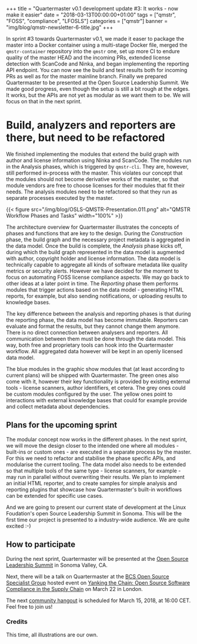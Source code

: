 +++
title = "Quartermaster v0.1 development update #3: It works - now make it easier"
date = "2018-03-13T00:00:00+01:00"
tags = ["qmstr", "FOSS", "compliance", "LFOSLS"]
categories = ["qmstr"]
banner = "img/blog/qmstr-newsletter-6-title.jpg"
+++

In sprint #3 towards Quartermaster v0.1, we made it easer to package
the master into a Docker container using a multi-stage Docker file,
merged the `qmstr-container` repository into the `qmstr` one, set up
more CI to endure quality of the master HEAD and the incoming PRs,
extended license detection with ScanCode and Ninka, and began
implementing the reporting API endpoint. You can now see the build and
test results both for incoming PRs as well as for the master mainline
branch. Finally we prepared Quartermaster to be presented at the Open
Source Leadership Summit. We made good progress, even though the setup
is still a bit rough at the edges. It works, but the APIs are not yet
as modular as we want them to be. We will focus on that in the next
sprint.
<!--more-->

# Build, analyzers and reporters are there, but need to be refactored

We finished implementing the modules that extend the build graph with
author and license information using Ninka and ScanCode. The modules
run in the Analysis phases, which is triggered by `qmstr-cli`. They
are, however, still performed in-process with the master. This
violates our concept that the modules should not become derivative
works of the master, so that module vendors are free to choose
licenses for their modules that fit their needs. The analysis modules
need to be refactored so that they run as separate processes executed
by the master.

{{< figure src="/img/blog/OSLS-QMSTR-Presentation.011.png" alt="QMSTR Workflow Phases and Tasks" width="100%" >}}

The architecture overview for Quartermaster illustrates the concepts
of phases and functions that are key to the design. During the
_Construction_ phase, the build graph and the necessary project
metadata is aggregated in the data model. Once the build is complete,
the _Analysis_ phase kicks off, during which the build graph
represented in the data model is augmented with author, copyright
holder and license information. The data model is technically capable
to aggregate all kinds of software metadata like quality metrics or
security alerts. However we have decided for the moment to focus on
automating FOSS license compliance aspects. We may go back to other
ideas at a later point in time. The _Reporting_ phase them performs
modules that trigger actions based on the data model - generating HTML
reports, for example, but also sending notifications, or uploading
results to knowledge bases.

The key difference between the analysis and reporting phases is that
during the reporting phase, the data model has become
immutable. Reporters can evaluate and format the results, but they
cannot change them anymore. There is no direct connection between
analysers and reporters. All communication between them must be done
through the data model. This way, both free and proprietary tools can
hook into the Quartermaster workflow. All aggregated data however will
be kept in an openly licensed data model.

The blue modules in the graphic show modules that (at least according
to current plans) will be shipped with Quartermaster. The green ones
also come with it, however their key functionality is provided by
existing external tools - license scanners, author identifiers, et
cetera. The grey ones could be custom modules configured by the
user. The yellow ones point to interactions with external knowledge
bases that could for example provide and collect metadata about
dependencies.

## Plans for the upcoming sprint

The modular concept now works in the different phases. In the next
sprint, we will move the design closer to the intended one where all
modules - built-ins or custom ones - are executed in a separate
process by the master. For this we need to refactor and stabilise the
phase specific APIs, and modularise the current tooling. The data
model also needs to be extended so that multiple tools of the same
type - license scanners, for example - may run in parallel without
overwriting their results. We plan to implement an initial HTML
reporter, and to create samples for simple analysis and reporting
plugins that showcase how Quartermaster's built-in workflows can be
extended for specific use cases.

And we are going to present our current state of development at the
Linux Foudation's open Source Leadership Summit in Sonoma. This will
be the first time our project is presented to a industry-wide
audience. We are quite excited :-) 

## How to participate

During the next sprint, Quartermaster will be presented at
the
[Open Source Leadership Summit](https://events.linuxfoundation.org/events/open-source-leadership-summit-2018/program/schedule/) in
Sonoma Valley, CA.

Next, there will be a talk on Quartermaster at
the [BCS Open Source Specialist Group](http://ossg.bcs.org/) hosted
event
on
[Yanking the Chain: Open Source Software Compliance in the Supply Chain](http://ossg.bcs.org/blog/2018/02/15/yanking-the-chain-open-source-software-compliance-in-the-supply-chain-london-22-3-2018/) on
March 22 in London.

The next [community hangout](https://meet.google.com/mqr-sqwi-cxn) is
scheduled for March 15, 2018, at 16:00 CET. Feel free to join us!

### Credits
This time, all illustrations are our own.
